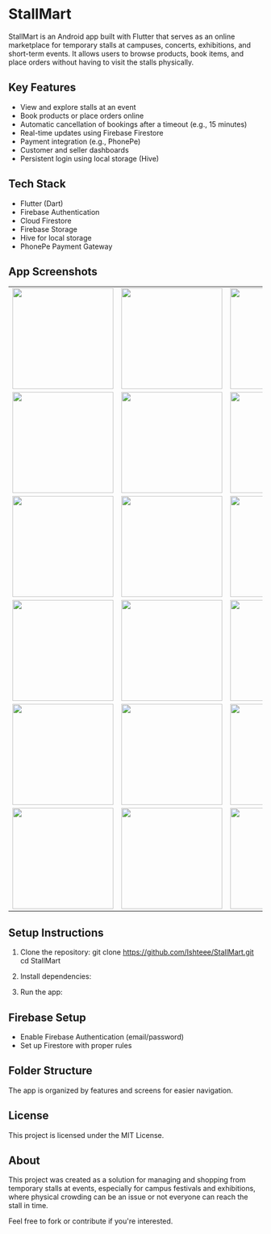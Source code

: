 # StallMart

StallMart is an Android app built with Flutter that serves as an online marketplace for temporary stalls at campuses, concerts, exhibitions, and short-term events. It allows users to browse products, book items, and place orders without having to visit the stalls physically.

## Key Features

- View and explore stalls at an event
- Book products or place orders online
- Automatic cancellation of bookings after a timeout (e.g., 15 minutes)
- Real-time updates using Firebase Firestore
- Payment integration (e.g., PhonePe)
- Customer and seller dashboards
- Persistent login using local storage (Hive)

## Tech Stack

- Flutter (Dart)
- Firebase Authentication
- Cloud Firestore
- Firebase Storage
- Hive for local storage
- PhonePe Payment Gateway

## App Screenshots

<table>
  <tr>
    <td><img src="https://github.com/user-attachments/assets/282c43b9-6f48-4a31-b802-6ef1b43eecc9" width="200"/></td>
    <td><img src="https://github.com/user-attachments/assets/22a9111c-9354-4399-a96b-5e63c75ba2f0" width="200"/></td>
    <td><img src="https://github.com/user-attachments/assets/703475eb-0e6f-48bb-b24e-d521352d50c5" width="200"/></td>
  </tr>
  <tr>
    <td><img src="https://github.com/user-attachments/assets/d89f7205-5b0f-4642-9479-7efca30fbaef" width="200"/></td>
    <td><img src="https://github.com/user-attachments/assets/5cb274f7-1ab6-4795-86c7-5fcd92096332" width="200"/></td>
    <td><img src="https://github.com/user-attachments/assets/9f618803-8578-432f-b826-c169449def32" width="200"/></td>
  </tr>
  <tr>
    <td><img src="https://github.com/user-attachments/assets/764eeeae-a68d-4afd-8c84-871536c1ce3a" width="200"/></td>
    <td><img src="https://github.com/user-attachments/assets/cc08afa4-0e8b-4356-be09-32242a972bec" width="200"/></td>
    <td><img src="https://github.com/user-attachments/assets/b1a9de0a-9d98-48da-bccd-509d9e972f85" width="200"/></td>
  </tr>
  <tr>
    <td><img src="https://github.com/user-attachments/assets/257134d9-ea3f-4bdd-a2f3-457a62f3aff6" width="200"/></td>
    <td><img src="https://github.com/user-attachments/assets/c83c55e3-3b59-4e91-94cd-d709950a2709" width="200"/></td>
    <td><img src="https://github.com/user-attachments/assets/f5b5b8cc-d5e4-409b-bb7d-b1e42ebc5d35" width="200"/></td>
  </tr>
  <tr>
    <td><img src="https://github.com/user-attachments/assets/e75bb262-e58b-4e26-af5f-a0eb8eac71b6" width="200"/></td>
    <td><img src="https://github.com/user-attachments/assets/219d2052-59a2-401e-809e-92439c4fc897" width="200"/></td>
    <td><img src="https://github.com/user-attachments/assets/31a930da-8e66-46e2-b2ed-6d81a12b7fcd" width="200"/></td>
  </tr>
  <tr>
    <td><img src="https://github.com/user-attachments/assets/698803cc-bf70-4013-9ca5-085f4c5899c7" width="200"/></td>
    <td><img src="https://github.com/user-attachments/assets/6aa5227e-eb56-410d-980a-14d443b0030d" width="200"/></td>
    <td><img src="https://github.com/user-attachments/assets/ab77b023-b0da-4af5-9748-2475ccb2c3d5" width="200"/></td>
  </tr>
</table>


## Setup Instructions

1. Clone the repository:
   git clone https://github.com/Ishteee/StallMart.git
   cd StallMart

2. Install dependencies:

3. Run the app:

## Firebase Setup

- Enable Firebase Authentication (email/password)
- Set up Firestore with proper rules

## Folder Structure

The app is organized by features and screens for easier navigation.

## License

This project is licensed under the MIT License.

## About

This project was created as a solution for managing and shopping from temporary stalls at events, especially for campus festivals and exhibitions, where physical crowding can be an issue or not everyone can reach the stall in time.

Feel free to fork or contribute if you're interested.
